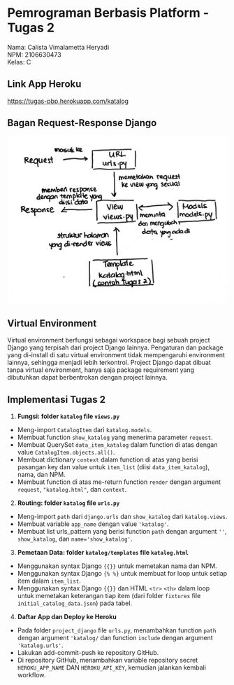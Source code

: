 # Pemrograman Berbasis Platform - Tugas 2
Nama: Calista Vimalametta Heryadi<br>
NPM: 2106630473<br>
Kelas: C

## Link App Heroku
<https://tugas-pbp.herokuapp.com/katalog>

## Bagan Request-Response Django
![Bagan Request-Response Django](screenshots/tugas2_bagan_django.jpg "Bagan Request-Response Django")

## Virtual Environment
Virtual environment berfungsi sebagai workspace bagi sebuah project Django yang terpisah dari project Django lainnya. Pengaturan dan package yang di-install di satu virtual environment tidak mempengaruhi environment lainnya, sehingga menjadi lebih terkontrol. Project Django dapat dibuat tanpa virtual environment, hanya saja package requirement yang dibutuhkan dapat berbentrokan dengan project lainnya.

## Implementasi Tugas 2

1. **Fungsi: folder `katalog` file `views.py`**
- Meng-import `CatalogItem` dari `katalog.models`.
- Membuat function `show_katalog` yang menerima parameter `request`.
- Membuat QuerySet `data_item_katalog` dalam function di atas dengan value `CatalogItem.objects.all()`.
- Membuat dictionary `context` dalam function di atas yang berisi pasangan key dan value untuk `item_list` (diisi `data_item_katalog`), nama, dan NPM.
- Membuat function di atas me-return function `render` dengan argument `request`, `"katalog.html"`, dan `context`.

2. **Routing: folder `katalog` file `urls.py`**
- Meng-import `path` dari `django.urls` dan `show_katalog` dari `katalog.views`.
- Membuat variable `app_name` dengan value `'katalog'`.
- Membuat list urls_pattern yang berisi function `path` dengan argument `''`, `show_katalog`, dan `name='show_katalog'`.

3. **Pemetaan Data: folder `katalog/templates` file `katalog.html`**
- Menggunakan syntax Django `{{}}` untuk memetakan nama dan NPM.
- Menggunakan syntax Django `{% %}` untuk membuat for loop untuk setiap item dalam `item_list`.
- Menggunakan syntax Django `{{}}` dan HTML `<tr>` `<th>` dalam loop untuk memetakan keterangan tiap item (dari folder `fixtures` file `initial_catalog_data.json`) pada tabel.

4. **Daftar App dan Deploy ke Heroku**
- Pada folder `project_django` file `urls.py`, menambahkan function `path` dengan argument `'katalog/` dan function `include` dengan argument `'katalog.urls'`.
- Lakukan add-commit-push ke repository GitHub.
- Di repository GitHub, menambahkan variable repository secret `HEROKU_APP_NAME` DAN `HEROKU_API_KEY`, kemudian jalankan kembali workflow.